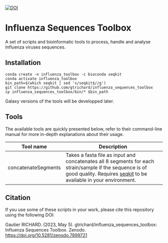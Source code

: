 [![DOI](https://zenodo.org/badge/DOI/10.5281/zenodo.7899721.svg)](https://doi.org/10.5281/zenodo.7899721)

# Influenza Sequences Toolbox
A set of scripts and bioinformatic tools to process, handle and analyse Influenza viruses sequences.

## Installation

```
conda create -n influenza_toolbox -c bioconda seqkit
conda activate influenza_toolbox
bin_path=$(which seqkit | sed 's/seqkit$//g')
git clone https://github.com/gtrichard/influenza_sequences_toolbox
cp influenza_sequences_toolbox/bin/* $bin_path
```

Galaxy versions of the tools will be developped later.


## Tools

The available tools are quickly presented below, refer to their command-line manual for more in-depth explanations about their usage.

| Tool name         | Description                                          |
| ----------------- | ---------------------------------------------------- |
| concatenateSegments | Takes a fasta file as input and concatenates all 8 segments for each strain/sample if the sequence is of good quality. Requires [seqkit] to be available in your environment. |

[seqkit]: https://bioinf.shenwei.me/seqkit/


## Citation

If you use some of these scripts in your work, please cite this repository using the following DOI:

Gautier RICHARD. (2023, May 5). gtrichard/influenza_sequences_toolbox: Influenza Sequences Toolbox. Zenodo. https://doi.org/10.5281/zenodo.7899721
